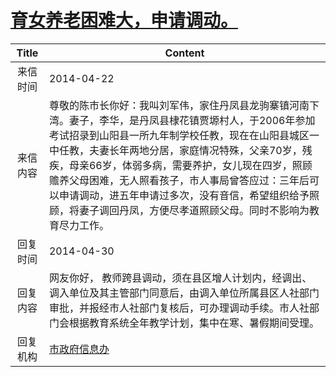 # <a href="http://www.shangluo.gov.cn/zmhd/ldxxxx.jsp?urltype=leadermail.LeaderMailContentUrl&wbtreeid=1112&leadermailid=2423">育女养老困难大，申请调动。</a>
| Title |                                                                                                             Content                                                                                                             |
|:-----:|---------------------------------------------------------------------------------------------------------------------------------------------------------------------------------------------------------------------------------|
| 来信时间  | 2014-04-22                                                                                                                                                                                                                      |
| 来信内容  | 尊敬的陈市长你好：我叫刘军伟，家住丹凤县龙驹寨镇河南下湾。妻子，李华，是丹凤县棣花镇贾塬村人，于2006年参加考试招录到山阳县一所九年制学校任教，现在在山阳县城区一中任教，夫妻长年两地分居，家庭情况特殊，父亲70岁，残疾，母亲66岁，体弱多病，需要养护，女儿现在四岁，照顾赡养父母困难，无人照看孩子，市人事局曾答应过：三年后可以申请调动，进五年申请过多次，没有音信，希望组织给予照顾，将妻子调回丹凤，方便尽孝道照顾父母。同时不影响为教育尽力工作。 |
| 回复时间  | 2014-04-30                                                                                                                                                                                                                      |
| 回复内容  | 网友你好， 教师跨县调动，须在县区增人计划内，经调出、调入单位及其主管部门同意后，由调入单位所属县区人社部门审批，并报经市人社部门复核后，可办理调动手续。市人社部门会根据教育系统全年教学计划，集中在寒、暑假期间受理。                                                                                                                    |
| 回复机构  | <a href="../../category/agencies/市政府信息办.md">市政府信息办</a>                                                                                                                                                                          |